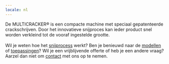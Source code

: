 ```yaml
---
locale: nl
---
```

De MULTICRACKER® is een compacte machine met speciaal gepatenteerde crackschrijven. Door het innovatieve snijproces kan ieder product snel worden verkleind tot de vooraf ingestelde grootte.<br/>
<br/>
Wil je weten hoe het [snijprocess](/snijproces) werkt? Ben je benieuwd naar de [modellen](/modellen) of [toepassingen](/toepassingen)? Wil je een vrijblijvende offerte of heb je een andere vraag? Aarzel dan niet om [contact](/contact) met ons op te nemen.